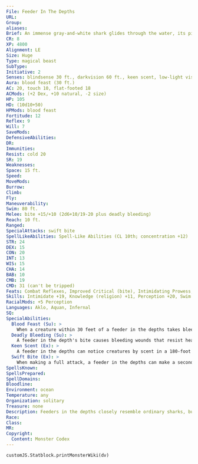 ```yaml
---
File: Feeder In The Depths
URL: 
Group: 
aliases: 
Brief: An immense gray-and-white shark glides through the water, its piercing red eyes revealing a vicious intelligence.
CR: 8
XP: 4800
Alignment: LE
Size: Huge
Type: magical beast
SubType: 
Initiative: 2
Senses: blindsense 30 ft., darkvision 60 ft., keen scent, low-light vision; Perception +20
Aura: blood feast (30 ft.)
AC: 20, touch 10, flat-footed 18
ACMods: (+2 Dex, +10 natural, -2 size)
HP: 105
HD: (10d10+50)
HPMods: blood feast
Fortitude: 12
Reflex: 9
Will: 7
SaveMods: 
DefensiveAbilities: 
DR: 
Immunities: 
Resist: cold 20
SR: 19
Weaknesses: 
Space: 15 ft.
Speed: 
MoveMods: 
Burrow: 
Climb: 
Fly: 
Maneuverability: 
Swim: 80 ft.
Melee: bite +15/+10 (2d6+10/19-20 plus deadly bleeding)
Reach: 10 ft.
Ranged: 
SpecialAttacks: swift bite
SpellLikeAbilities: Spell-Like Abilities (CL 10th; concentration +12)   At Will-blood biographyAPG (on any creature bitten in the past day, DC 15)   1/day-summon monster V (summons 1d4+1 hammerhead sharks or 1d3 great white sharks)
STR: 24
DEX: 15
CON: 20
INT: 13
WIS: 15
CHA: 14
BAB: 10
CMB: 19
CMD: 31 (can't be tripped)
Feats: Combat Reflexes, Improved Critical (bite), Intimidating Prowess, Iron Will, Vital Strike
Skills: Intimidate +19, Knowledge (religion) +11, Perception +20, Swim +15
RacialMods: +5 Perception
Languages: Aklo, Aquan, Infernal
SQ: 
SpecialAbilities:
  Blood Feast (Su): >
    When a creature within 30 feet of a feeder in the depths takes bleed damage (including ongoing damage), the feeder heals an equal amount of damage.
  Deadly Bleeding (Su): >
    A feeder in the depth's bite causes bleeding wounds that resist healing. The first bite that damages a creature deals 1d4 points of bleed damage, and each subsequent bite increases the amount of bleed by 1d4. Stopping the bleeding requires a successful DC 20 Heal check or the application of any magical healing. However, anyone attempting to cast a healing spell on a creature suffering from deadly bleeding must succeed at a DC 20 caster level check or the spell doesn't affect the bleeding creature. The save DC is Constitution-based.
  Keen Scent (Ex): >
    A feeder in the depths can notice creatures by scent in a 180-foot radius underwater, and can detect blood in the water at a distance of up to 1 mile.
  Swift Bite (Ex): >
    When making a full attack, a feeder in the depths can make a second bite attack at a -5 penalty.
SpellsKnown: 
SpellsPrepared: 
SpellDomains: 
Bloodline: 
Environment: ocean
Temperature: any
Organization: solitary
Treasure: none
Description: Feeders in the depths closely resemble ordinary sharks, but they are faster, stronger, and far more intelligent and malevolent. Feeders in the depths begin life as ordinary sharks, raised under the care of sahuagin priestesses. A would-be feeder feasts on the flesh of merfolk, sea elves, and other aquatic humanoids. As it dines on these sacrifices, the priestess chants blasphemous rituals, infusing the shark with malign power and the stolen intelligence of its victims. Over the course of 13 feedings over 13 midwinters, a new feeder in the depths arises.  Feeders in the depths view themselves as equals to sahuagin, not as servants. They have no special affection for sharks, and can't communicate with them. Feeders act as loyal companions as long as they're respected and given the freedom to hunt. If not treated well, they rip their would-be masters apart and descend into the lightless depths of the ocean. Although able to breed, feeders in the depths give birth only to monstrosities or normal sharks, never to other feeders. A typical feeder in the depths is 24 feet long and weighs 5,500 pounds.
Race: 
Class: 
MR: 
Copyright:
  Content: Monster Codex
---
```

```dataviewjs
customJS.Statblock.printMonsterWiki(dv)
```
